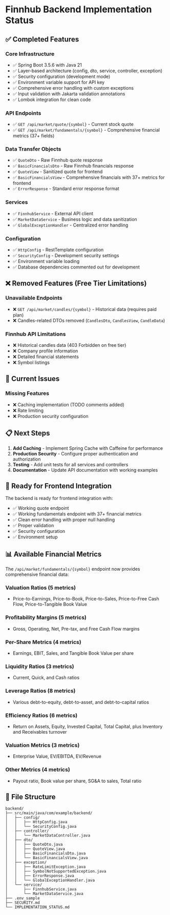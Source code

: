 # Finnhub Backend Implementation Status

## ✅ Completed Features

### Core Infrastructure

- ✅ Spring Boot 3.5.6 with Java 21
- ✅ Layer-based architecture (config, dto, service, controller, exception)
- ✅ Security configuration (development mode)
- ✅ Environment variable support for API key
- ✅ Comprehensive error handling with custom exceptions
- ✅ Input validation with Jakarta validation annotations
- ✅ Lombok integration for clean code

### API Endpoints

- ✅ `GET /api/market/quote/{symbol}` - Current stock quote
- ✅ `GET /api/market/fundamentals/{symbol}` - Comprehensive financial metrics (37+ fields)

### Data Transfer Objects

- ✅ `QuoteDto` - Raw Finnhub quote response
- ✅ `BasicFinancialsDto` - Raw Finnhub financials response
- ✅ `QuoteView` - Sanitized quote for frontend
- ✅ `BasicFinancialsView` - Comprehensive financials with 37+ metrics for frontend
- ✅ `ErrorResponse` - Standard error response format

### Services

- ✅ `FinnhubService` - External API client
- ✅ `MarketDataService` - Business logic and data sanitization
- ✅ `GlobalExceptionHandler` - Centralized error handling

### Configuration

- ✅ `HttpConfig` - RestTemplate configuration
- ✅ `SecurityConfig` - Development security settings
- ✅ Environment variable loading
- ✅ Database dependencies commented out for development

## ❌ Removed Features (Free Tier Limitations)

### Unavailable Endpoints

- ❌ `GET /api/market/candles/{symbol}` - Historical data (requires paid plan)
- ❌ Candles-related DTOs removed (`CandlesDto`, `CandlesView`, `CandleData`)

### Finnhub API Limitations

- ❌ Historical candles data (403 Forbidden on free tier)
- ❌ Company profile information
- ❌ Detailed financial statements
- ❌ Symbol listings

## 🔧 Current Issues

### Missing Features

- ❌ Caching implementation (TODO comments added)
- ❌ Rate limiting
- ❌ Production security configuration

## 📋 Next Steps

1. **Add Caching** - Implement Spring Cache with Caffeine for performance
2. **Production Security** - Configure proper authentication and authorization
3. **Testing** - Add unit tests for all services and controllers
4. **Documentation** - Update API documentation with working examples

## 🚀 Ready for Frontend Integration

The backend is ready for frontend integration with:

- ✅ Working quote endpoint
- ✅ Working fundamentals endpoint with 37+ financial metrics
- ✅ Clean error handling with proper null handling
- ✅ Proper validation
- ✅ Security configuration
- ✅ Environment setup

## 📊 Available Financial Metrics

The `/api/market/fundamentals/{symbol}` endpoint now provides comprehensive financial data:

### Valuation Ratios (5 metrics)
- Price-to-Earnings, Price-to-Book, Price-to-Sales, Price-to-Free Cash Flow, Price-to-Tangible Book Value

### Profitability Margins (5 metrics)
- Gross, Operating, Net, Pre-tax, and Free Cash Flow margins

### Per-Share Metrics (4 metrics)
- Earnings, EBIT, Sales, and Tangible Book Value per share

### Liquidity Ratios (3 metrics)
- Current, Quick, and Cash ratios

### Leverage Ratios (8 metrics)
- Various debt-to-equity, debt-to-asset, and debt-to-capital ratios

### Efficiency Ratios (6 metrics)
- Return on Assets, Equity, Invested Capital, Total Capital, plus Inventory and Receivables turnover

### Valuation Metrics (3 metrics)
- Enterprise Value, EV/EBITDA, EV/Revenue

### Other Metrics (4 metrics)
- Payout ratio, Book value per share, SG&A to sales, Total ratio

## 📁 File Structure

```
backend/
├── src/main/java/com/example/backend/
│   ├── config/
│   │   ├── HttpConfig.java
│   │   └── SecurityConfig.java
│   ├── controller/
│   │   └── MarketDataController.java
│   ├── dto/
│   │   ├── QuoteDto.java
│   │   ├── QuoteView.java
│   │   ├── BasicFinancialsDto.java
│   │   └── BasicFinancialsView.java
│   ├── exception/
│   │   ├── RateLimitException.java
│   │   ├── SymbolNotSupportedException.java
│   │   ├── ErrorResponse.java
│   │   └── GlobalExceptionHandler.java
│   └── service/
│       ├── FinnhubService.java
│       └── MarketDataService.java
├── .env_sample
├── SECURITY.md
└── IMPLEMENTATION_STATUS.md
```
